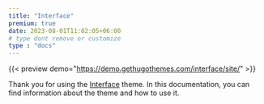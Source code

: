 ```yaml
---
title: "Interface"
premium: true
date: 2023-08-01T11:02:05+06:00
# type dont remove or customize
type : "docs"
---
```


{{< preview demo="https://demo.gethugothemes.com/interface/site/" >}}

Thank you for using the [Interface](https://gethugothemes.com/products/interface/) theme. In this documentation, you can find information about the theme and how to use it.